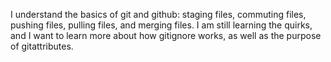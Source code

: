 I understand the basics of git and github: staging files, commuting files, pushing files, pulling files, and merging files.
I am still learning the quirks, and I want to learn more about how gitignore works, as well as the purpose of gitattributes.
